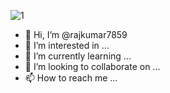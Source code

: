 ![1](https://user-images.githubusercontent.com/103853109/195627965-a750e8e0-0b8a-4d02-89f3-1261b259dda5.gif)
- 👋 Hi, I’m @rajkumar7859
- 👀 I’m interested in ...
- 🌱 I’m currently learning ...
- 💞️ I’m looking to collaborate on ...
- 📫 How to reach me ...

<!---
rajkumar7859/rajkumar7859 is a ✨ special ✨ repository because its `README.md` (this file) appears on your GitHub profile.
You can click the Preview link to take a look at your changes.
--->
